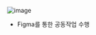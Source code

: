 ![image](https://user-images.githubusercontent.com/79950504/179064348-e95784ff-1c9f-401d-9982-3e5590416a1e.png)  


- Figma를 통한 공동작업 수행
